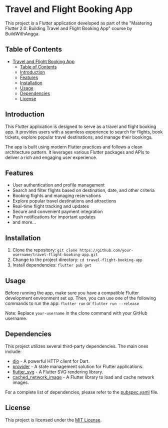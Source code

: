 # Travel and Flight Booking App

This project is a Flutter application developed as part of the "Mastering Flutter 2.0: Building Travel and Flight Booking App" course by BuildWithAngga.

## Table of Contents
- [Travel and Flight Booking App](#travel-and-flight-booking-app)
  - [Table of Contents](#table-of-contents)
  - [Introduction](#introduction)
  - [Features](#features)
  - [Installation](#installation)
  - [Usage](#usage)
  - [Dependencies](#dependencies)
  - [License](#license)

## Introduction

This Flutter application is designed to serve as a travel and flight booking app. It provides users with a seamless experience to search for flights, book tickets, explore popular travel destinations, and manage their bookings.

The app is built using modern Flutter practices and follows a clean architecture pattern. It leverages various Flutter packages and APIs to deliver a rich and engaging user experience.

## Features

- User authentication and profile management
- Search and filter flights based on destination, date, and other criteria
- Booking flights and managing reservations
- Explore popular travel destinations and attractions
- Real-time flight tracking and updates
- Secure and convenient payment integration
- Push notifications for important updates
- and more...

## Installation
1. Clone the repository:
   `git clone https://github.com/your-username/travel-flight-booking-app.git`
2. Change to the project directory:
   `cd travel-flight-booking-app`
3. Install dependencies:
   `flutter pub get`


## Usage

Before running the app, make sure you have a compatible Flutter development environment set up. Then, you can use one of the following commands to run the app:
`flutter run`
or
`flutter run --release`

Note: Replace `your-username` in the clone command with your GitHub username.

## Dependencies

This project utilizes several third-party dependencies. The main ones include:

- [dio](https://pub.dev/packages/dio) - A powerful HTTP client for Dart.
- [provider](https://pub.dev/packages/provider) - A state management solution for Flutter applications.
- [flutter_svg](https://pub.dev/packages/flutter_svg) - A Flutter SVG rendering library.
- [cached_network_image](https://pub.dev/packages/cached_network_image) - A Flutter library to load and cache network images.

For a complete list of dependencies, please refer to the [pubspec.yaml](pubspec.yaml) file.

## License

This project is licensed under the [MIT License](LICENSE).
